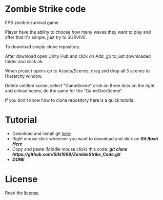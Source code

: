 # Zombie Strike code

FPS zombie survival game.

Player have the ability to choose how many waves they want to play and after that it's simple, just try to SURVIVE.

To download simply clone repository.

After download open Unity Hub and click on Add, go to just downloaded folder and click ok.

When project opens go to Assets/Scenes, drag and drop all 3 scenes to Hierarchy window.

Delete untitled scene, select "GameScene" click on three dots on the right and unload scene, do the same for the "GameOverScene".

If you don't know how to clone repository here is a quick tutorial.

# Tutorial
- Download and install git [here](https://git-scm.com/downloads)
- Right mouse click wherever you want to download and click on ***Git Bash Here***
- Copy and paste (Middle mouse click) this code: ***git clone ht<span>tps:</span>//github.com/Siki1999/ZombieStrike_Code.git***
- ***DONE***

# License
Read the [license](https://github.com/Siki1999/ZombieStrike_Code/blob/main/LICENSE).
